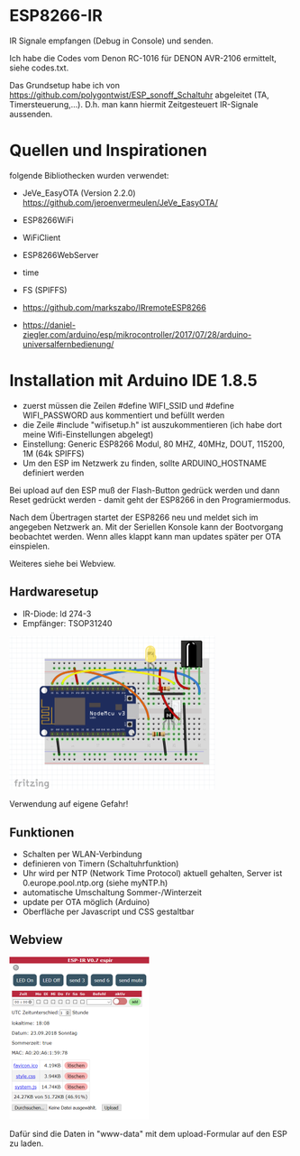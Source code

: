 # ESP8266-IR
IR Signale empfangen (Debug in Console) und senden. 

Ich habe die Codes vom Denon RC-1016 für DENON AVR-2106 ermittelt, siehe codes.txt.

Das Grundsetup habe ich von https://github.com/polygontwist/ESP_sonoff_Schaltuhr abgeleitet (TA, Timersteuerung,...).
D.h. man kann hiermit Zeitgesteuert IR-Signale aussenden.

# Quellen und Inspirationen
folgende Bibliothecken wurden verwendet:
* JeVe_EasyOTA (Version 2.2.0) https://github.com/jeroenvermeulen/JeVe_EasyOTA/
* ESP8266WiFi
* WiFiClient
* ESP8266WebServer
* time
* FS (SPIFFS)
* https://github.com/markszabo/IRremoteESP8266

* https://daniel-ziegler.com/arduino/esp/mikrocontroller/2017/07/28/arduino-universalfernbedienung/

# Installation mit Arduino IDE 1.8.5
* zuerst müssen die Zeilen #define WIFI_SSID und #define WIFI_PASSWORD aus kommentiert und befüllt werden
* die Zeile #include "wifisetup.h" ist auszukommentieren (ich habe dort meine Wifi-Einstellungen abgelegt)
* Einstellung: Generic ESP8266 Modul, 80 MHZ, 40MHz, DOUT, 115200, 1M (64k SPIFFS)
* Um den ESP im Netzwerk zu finden, sollte ARDUINO_HOSTNAME definiert werden

Bei upload auf den ESP muß der Flash-Button gedrück werden und dann Reset gedrückt werden - damit geht der ESP8266 in den Programiermodus.

Nach dem Übertragen startet der ESP8266 neu und meldet sich im angegeben Netzwerk an. Mit der Seriellen Konsole kann der Bootvorgang beobachtet werden. Wenn alles klappt kann man updates später per OTA einspielen.

Weiteres siehe bei Webview.

## Hardwaresetup
* IR-Diode: ld 274-3
* Empfänger: TSOP31240

<img src="https://github.com/polygontwist/ESP8266-IR/blob/master/fritzing/schaltung.png" width="365" alt="Schaltplan ESP8266 IR">

Verwendung auf eigene Gefahr!


## Funktionen
* Schalten per WLAN-Verbindung
* definieren von Timern (Schaltuhrfunktion)
* Uhr wird per NTP (Network Time Protocol) aktuell gehalten, Server ist 0.europe.pool.ntp.org (siehe myNTP.h)
* automatische Umschaltung Sommer-/Winterzeit
* update per OTA möglich (Arduino)
* Oberfläche per Javascript und CSS gestaltbar

## Webview
<img src="https://github.com/polygontwist/ESP8266-IR/blob/master/fritzing/webview.png" width="248" alt="Webview">

Dafür sind die Daten in "www-data" mit dem upload-Formular auf den ESP zu laden.
